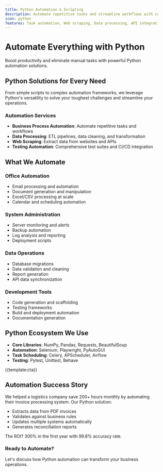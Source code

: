 ```yaml
---
title: Python Automation & Scripting
description: Automate repetitive tasks and streamline workflows with custom Python solutions
icon: python
features: Task automation, Web scraping, Data processing, API integration, Testing automation, DevOps scripts
---
```


# Automate Everything with Python

Boost productivity and eliminate manual tasks with powerful Python automation solutions.

## Python Solutions for Every Need

From simple scripts to complex automation frameworks, we leverage Python's versatility to solve your toughest challenges and streamline your operations.

### Automation Services

- **Business Process Automation**: Automate repetitive tasks and workflows
- **Data Processing**: ETL pipelines, data cleaning, and transformation
- **Web Scraping**: Extract data from websites and APIs
- **Testing Automation**: Comprehensive test suites and CI/CD integration

## What We Automate

### Office Automation

- Email processing and automation
- Document generation and manipulation
- Excel/CSV processing at scale
- Calendar and scheduling automation

### System Administration

- Server monitoring and alerts
- Backup automation
- Log analysis and reporting
- Deployment scripts

### Data Operations

- Database migrations
- Data validation and cleaning
- Report generation
- API data synchronization

### Development Tools

- Code generation and scaffolding
- Testing frameworks
- Build and deployment automation
- Documentation generation

## Python Ecosystem We Use

- **Core Libraries**: NumPy, Pandas, Requests, BeautifulSoup
- **Automation**: Selenium, Playwright, PyAutoGUI
- **Task Scheduling**: Celery, APScheduler, Airflow
- **Testing**: Pytest, Unittest, Behave

{{template:cta}}

## Automation Success Story

We helped a logistics company save 200+ hours monthly by automating their invoice processing system. Our Python solution:

- Extracts data from PDF invoices
- Validates against business rules
- Updates multiple systems automatically
- Generates reconciliation reports

The ROI? 300% in the first year with 99.8% accuracy rate.

### Ready to Automate?

Let's discuss how Python automation can transform your business operations.
